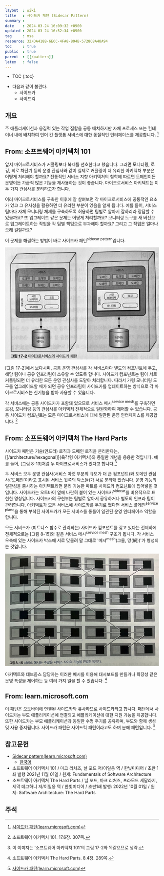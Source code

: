 ```yaml
---
layout  : wiki
title   : 사이드카 패턴 (Sidecar Pattern)
summary : 
date    : 2024-03-24 16:09:32 +0900
updated : 2024-03-24 16:52:34 +0900
tag     : msa
resource: 32/DA418B-6E6C-4FA8-894B-5728C8A48A94
toc     : true
public  : true
parent  : [[/pattern]]
latex   : false
---
```

* TOC
{:toc}

- 다음과 같이 불린다.
    - 사이드카
    - 사이드킥

## 개요

>
주 애플리케이션과 응집력 있는 작업 집합을 공동 배치하지만
자체 프로세스 또는 컨테이너 내에 배치하여
언어 간 플랫폼 서비스에 대한 동질적인 인터페이스를 제공합니다.
[^learn-ms]

## From: 소프트웨어 아키텍처 101

>
앞서 마이크로서비스가 커플링보다 복제를 선호한다고 했습니다.
그러면 모니터링, 로깅, 회로 차단기 등의 운영 관심사와 같이 실제로 커플링이 더 유리한 아키텍처 부분은 어떻게 처리해야 할까요?
전통적인 서비스 지향 아키텍처의 철학에 따르면 도메인이든 운영이든 가급적 많은 기능을 재사용하는 것이 좋습니다.
마이크로서비스 아키텍트는 이 두 가지 관심사를 분리하고자 합니다.
>
여러 마이크로서비스를 구축한 이후에 잘 살펴보면 각 마이크로서비스에 공통적인 요소가 있고 그 유사성을 활용하면 더 유리한 부분이 있음을 알게 됩니다.
예를 들어, 서비스 팀마다 자체 모니터링 체제를 구축하도록 허용하면 팀별로 알아서 잘하리라 장담할 수 있을까요?
또 업그레이드 같은 문제는 어떻게 처리할까요?
모니터링 도구를 새 버전으로 업그레이트하는 작업을 각 팀별 책임으로 부과해야 할까요? 그리고 그 작업은 얼마나 오래 걸릴까요?
>
이 문제를 해결하는 방법이 바로 사이드카 패턴<sup>sidecar pattern</sup>입니다.
>
![]( /resource/32/DA418B-6E6C-4FA8-894B-5728C8A48A94/sidecar-101.jpg )
>
[그림 17-2]에서 보다시피, 공통 운영 관심사를 각 서비스마다 별도의 컴포넌트에 두고, 해당 팀이나 공유 인프라팀이 소유할 수 있도록 합니다.
사이드카 컴포넌트는 팀이 서로 커플링되면 더 유리한 모든 운영 관심사를 도맡아 처리합니다.
따라서 가령 모니터링 도구를 업그레이드할 때가 되면 공유 인프라팀이 사이드카를 업데이트하는 방식으로 각 마이크로서비스는 신기능을 받아 사용할 수 있습니다.
>
각 서비스에는 공통 사이드카가 포함돼 있으므로 서비스 메시<sup>service mesh</sup>를 구축하면 로깅, 모니터링 등의 관심사를 아키텍처 전체적으로 일원화하여 제어할 수 있습니다.
공통 사이드카 컴포넌트는 모든 마이크로서비스에 대해 일관된 운영 인터페이스를 제공합니다.
[^fundamentals-307]

## From: 소프트웨어 아키텍처 The Hard Parts

>
사이드카 패턴은 기술(인프라) 로직과 도메인 로직을 분리한다는, [[/architecture/hexagonal]]{육각형 아키텍처}와 동일한 개념을 응용한 것입니다.
예를 들어, [그림 8-13]처럼 두 마이크로서비스가 있다고 합니다.[^figure-8-13]
>
두 서비스 모두 운영 관심사(서비스 아랫 부분의 규모가 더 큰 컴포넌트)와 도메인 관심사('도메인'이라고 표시된 서비스 윗쪽의 박스들)가 서로 분리돼 있습니다.
운영 기능의 일관성을 중시하는 아키텍트라면 분리 가능한 파트를 사이드카 컴포넌트에 집어넣을 것입니다.
사이드카는 오토바이 옆에 나란히 붙어 있는 사이드카<sup>sidecar</sup>를 비유적으로 표현한 명칭입니다.
사이드카의 구현부는 팀별로 알아서 공유하거나 별도의 인프라 팀이 관리합니다.
아키텍트가 모든 서비스에 사이드카를 두기로 했다면 서비스 플레인<sup>service plane</sup>을 통해 부착된 사이드카가 모든 서비스를 통틀어 일관된 운영 인터페이스 역할을 합니다.
>
모든 서비스가 (피트니스 함수로 관리되는) 사이드카 컴포넌트를 갖고 있다는 전제하에 전체적으로는 [그림 8-15]와 같은 서비스 메시<sup>service mesh</sup> 구조가 됩니다.
각 서비스 우측에 있는 사이드카 박스에 서로 맞물려 말 그대로 '메시<sup>mesh</sup>(그물, 망(網))'가 형성되는 것입니다.
>
![]( /resource/32/DA418B-6E6C-4FA8-894B-5728C8A48A94/service-mesh.jpg )
>
아키텍트와 데브옵스 담당자는 이러한 메시를 이용해 대시보드를 만들거나 확장성 같은 운영 특성을 제어하는 등 여러 가지 일을 할 수 있습니다.
[^hard-parts-289]

## From: learn.microsoft.com

>
이 패턴은 오토바이에 연결된 사이드카와 유사하므로 사이드카라고 합니다.
패턴에서 사이드카는 부모 애플리케이션에 연결되고 애플리케이션에 대한 지원 기능을 제공합니다.
또한 사이드카는 부모 애플리케이션과 동일한 수명 주기를 공유하며, 부모와 함께 생성 및 사용 중지됩니다.
사이드카 패턴은 사이드킥 패턴이라고도 하며 분해 패턴입니다.
[^learn-ms]


## 참고문헌

- [Sidecar pattern(learn.microsoft.com)](https://learn.microsoft.com/en-us/azure/architecture/patterns/sidecar )
    - [한국어](https://learn.microsoft.com/ko-kr/azure/architecture/patterns/sidecar )
- 소프트웨어 아키텍처 101 / 마크 리처즈, 닐 포드 저/이일웅 역 / 한빛미디어 / 초판 1쇄 발행 2021년 11월 01일 / 원제: Fundamentals of Software Architecture
- 소프트웨어 아키텍처 The Hard Parts / 닐 포드, 마크 리처즈, 프라모드 세달라지, 세막 데그하니 저/이일웅 역 / 한빛미디어 / 초판1쇄 발행:  2022년 10월 01일 / 원제: Software Architecture: The Hard Parts

## 주석

[^learn-ms]: [사이드카 패턴(learn.microsoft.com)](https://learn.microsoft.com/ko-kr/azure/architecture/patterns/sidecar )
[^fundamentals-307]: 소프트웨어 아키텍처 101. 17.6장. 307쪽.
[^figure-8-13]: 이 이미지는 '소프트웨어 아키텍처 101'의 그림 17-2와 똑같으므로 생략.
[^hard-parts-289]: 소프트웨어 아키텍처 The Hard Parts. 8.4장. 289쪽.

